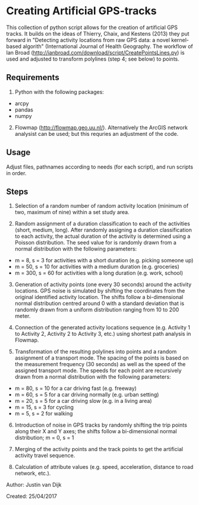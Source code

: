 # Creating Artificial GPS-tracks

This collection of python script allows for the creation of artificial GPS tracks. It builds on the ideas of Thierry, Chaix, and Kestens (2013) they put forward in "Detecting activity locations from raw GPS data: a novel kernel-based algorith" (International Journal of Health Geography. The workflow of Ian Broad (http://ianbroad.com/download/script/CreatePointsLines.py) is used and adjusted to transform polylines (step 4; see below) to points.

## Requirements
1) Python with the following packages:
- arcpy
- pandas
- numpy

2) Flowmap (http://flowmap.geo.uu.nl/). Alternatively the ArcGIS network analysist can be used; but this requries an adjustment of the code.

## Usage
Adjust files, pathnames according to needs (for each script), and run scripts in order. 

## Steps
1.	Selection of a random number of random activity location (minimum of two, maximum of nine) within a set study area.

2.	Random assignment of a duration classification to each of the activities (short, medium, long). After randomly assigning a duration classification to each activity, the actual duration of the activity is determined using a Poisson distribution. The seed value for  is randomly drawn from a normal distribution with the following parameters:

-	m = 8, s = 3 for activities with a short duration (e.g. picking someone up)
-	m = 50, s = 10 for activities with a medium duration (e.g. groceries)
-	m = 300, s = 60 for activities with a long duration (e.g. work, school)

3.	Generation of activity points (one every 30 seconds) around the activity locations. GPS noise is simulated by shifting the coordinates from the original identified activity location. The shifts follow a bi-dimensional normal distribution centred around 0 with a standard deviation that is randomly drawn from a uniform distribution ranging from 10 to 200 meter.

4.	Connection of the generated activity locations sequence (e.g. Activity 1 to Activity 2, Activity 2 to Activity 3, etc.) using shortest path analysis in Flowmap.

5.	Transformation of the resulting polylines into points and a random assignment of a transport mode. The spacing of the points is based on the measurement frequency (30 seconds) as well as the speed of the assigned transport mode. The speeds for each point are recursively drawn from a normal distribution with the following parameters:

- m = 80, s = 10 for a car driving fast (e.g. freeway)
-	m = 60, s = 5 for a car driving normally (e.g. urban setting)
-	m = 20, s = 5 for a car driving slow (e.g. in a living area)
-	m = 15, s = 3 for cycling
-	m = 5, s = 2 for walking
 
6.	Introduction of noise in GPS tracks by randomly shifting the trip points along their X and Y axes; the shifts follow a bi-dimensional normal distribution; m = 0, s = 1

7.	Merging of the activity points and the track points to get the artificial activity travel sequence. 
8.	Calculation of attribute values (e.g. speed, acceleration, distance to road network, etc.).

Author: Justin van Dijk

Created: 25/04/2017
